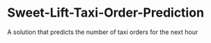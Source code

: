 # Sweet-Lift-Taxi-Order-Prediction
A solution that predicts the number of taxi orders for the next hour
